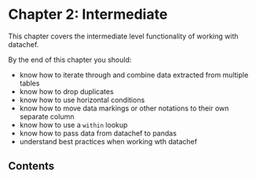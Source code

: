 # Chapter 2: Intermediate

This chapter covers the intermediate level functionality of working with datachef.

By the end of this chapter you should:

- know how to iterate through and combine data extracted from multiple tables
- know how to drop duplicates
- know how to use horizontal conditions
- know how to move data markings or other notations to their own separate column
- know how to use a `within` lookup
- know how to pass data from datachef to pandas
- understand best practices when working wth datachef

## Contents

```{tableofcontents}
```
